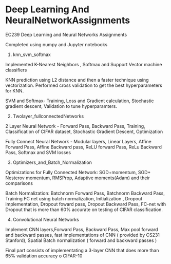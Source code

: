 # Deep Learning And NeuralNetworkAssignments
EC239 Deep Learning and Neural Networks Assignments 

Completed using numpy and Jupyter notebooks


1. knn_svm_softmax

Implemented K-Nearest Neighbors , Softmax and Support Vector machine classifiers

KNN prediction using L2 distance and then a faster technique using vectorization. Performed cross validation to get the best hyperparameters for KNN.

SVM and Softmax- Training, Loss and Gradient calculation, Stochastic gradient descent, Validation to tune hyperparamters.


2. Twolayer_fullconnectedNetworks

2 Layer Neural Network - Forward Pass, Backward Pass, Training, Classification of CIFAR dataset, Stochastic Gradient Descent, Optimization

Fully Connect Neural Network - Modular layers, Linear Layers, Affine Forward Pass, Affine Backward pass, ReLU forward Pass, ReLu Backward Pass, Softmax and SVM losses

3. Optimizers_and_Batch_Normalization

Optimizations for Fully Connected Network: SGD+momentum, SGD+ Nesterov momentum, RMSProp, Adaptive moments(Adam) and their comparisons

Batch Normalization: Batchnorm Forward Pass, Batchnorm Backward Pass, Training FC net using batch normalization, Initialization , Dropout implementation, Dropout foward pass, Dropout Backward Pass, FC-net with Dropout that is more than 60% accurate on testing of CIFAR classification.

4. Convolutional Neural Networks

Implement CNN layers,Forward Pass, Backward Pass, Max pool forward and backward passes, fast implementations of CNN ( provided by CS231 Stanford), Spatial Batch normalization ( forward and backward passes )

Final part consists of implementating a 3-layer CNN that does more than 65% validation accuracy o CIFAR-10
